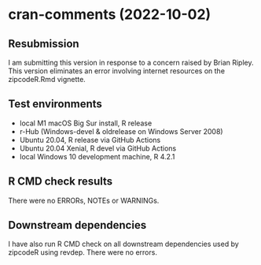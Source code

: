 # cran-comments (2022-10-02)

## Resubmission
I am submitting this version in response to a concern raised by Brian Ripley. This version eliminates an error involving internet resources on the zipcodeR.Rmd vignette.

## Test environments
* local M1 macOS Big Sur install, R release
* r-Hub (Windows-devel & oldrelease on Windows Server 2008)
* Ubuntu 20.04, R release via GitHub Actions
* Ubuntu 20.04 Xenial, R devel via GitHub Actions
* local Windows 10 development machine, R 4.2.1

## R CMD check results
There were no ERRORs, NOTEs or WARNINGs. 

## Downstream dependencies
I have also run R CMD check on all downstream dependencies used by zipcodeR using revdep. There were no errors.
